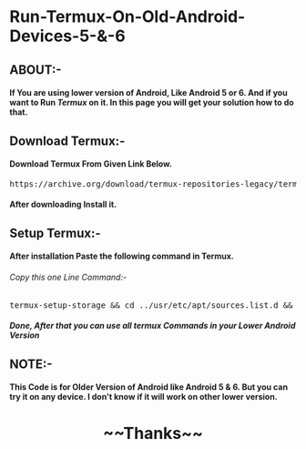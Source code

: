 # Run-Termux-On-Old-Android-Devices-5-&-6

<H2>ABOUT:-</H2>
<H4><P>If You are using lower version of Android, Like Android 5 or 6. And if you want to Run <B><I>Termux</I></B> on it. In this page you will get your solution how to do that.</P></H4>

<H2>Download Termux:-</H2>
<P><H4>Download Termux From Given Link Below.</H4>
<pre>https://archive.org/download/termux-repositories-legacy/termux-v0.79-offline-bootstraps.apk</pre>
<H4>After downloading Install it.</H4></P>

<H2>Setup Termux:-</H2>
<P><H4>After installation Paste the following command in Termux.</H4>
<H6>Copy this one Line Command:-</H6>
<pre>termux-setup-storage && cd ../usr/etc/apt/sources.list.d && rm -rf * && cd ~ && cd ../usr/etc/apt/ && rm -f sources.list && echo "deb http://packages.termux.dev/apt/termux-main-21 stable main" > sources.list && cd ~</pre></P>

<H5>Done, After that you can use all termux Commands in your Lower Android Version</H5>

<H2>NOTE:-</H2>
<H4>This Code is for Older Version of Android like Android 5 & 6. But you can try it on any device. I don't know if it will work on other lower version.</H4>

<center><H1>~~Thanks~~</H1></center>
